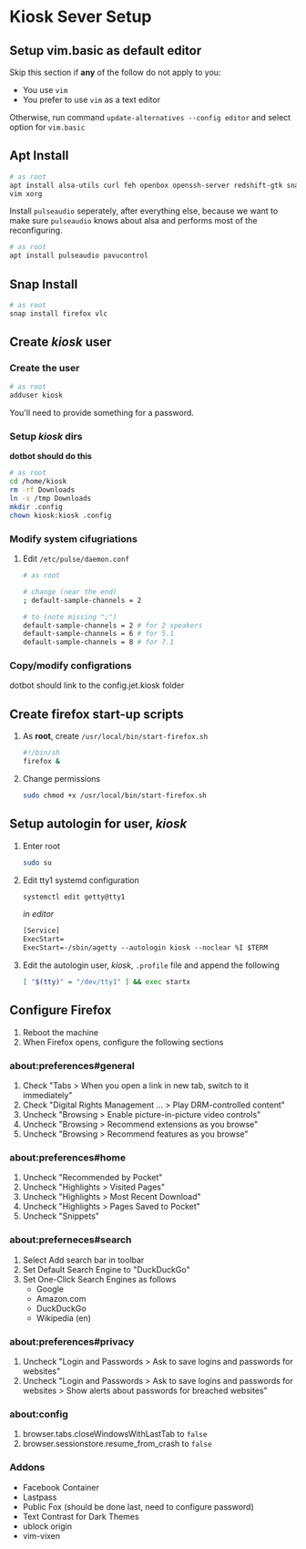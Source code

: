 # Kiosk Sever Setup

## Setup vim.basic as default editor

Skip this section if __any__ of the follow do not apply to you:

- You use `vim`
- You prefer to use `vim` as a text editor

Otherwise, run command `update-alternatives --config editor` and select option
for `vim.basic`

## Apt Install

```sh
# as root
apt install alsa-utils curl feh openbox openssh-server redshift-gtk snapd tree \
vim xorg
```

Install `pulseaudio` seperately, after everything else, because we want to make
sure `pulseaudio` knows about alsa and performs most of the reconfiguring.

```sh
# as root
apt install pulseaudio pavucontrol
```

## Snap Install

```sh
# as root
snap install firefox vlc
```

## Create _kiosk_ user

### Create the user

```sh
# as root
adduser kiosk
```

You'll need to provide something for a password.

### Setup _kiosk_ dirs

**dotbot should do this**

```sh
# as root
cd /home/kiosk
rm -rf Downloads
ln -s /tmp Downloads
mkdir .config
chown kiosk:kiosk .config
```

### Modify system cifugriations

1. Edit `/etc/pulse/daemon.conf`

    ```sh
    # as root

    # change (near the end)
    ; default-sample-channels = 2

    # to (note missing ";")
    default-sample-channels = 2 # for 2 speakers
    default-sample-channels = 6 # for 5.1
    default-sample-channels = 8 # for 7.1
    ```

### Copy/modify configrations

dotbot should link to the config.jet.kiosk folder

## Create firefox start-up scripts

1. As **root**, create `/usr/local/bin/start-firefox.sh`

    ```sh
    #!/bin/sh
    firefox &
    ```

1. Change permissions
  
    ```sh
    sudo chmod +x /usr/local/bin/start-firefox.sh
    ```

## Setup autologin for user, _kiosk_

1. Enter root

    ```sh
    sudo su
    ```

1. Edit tty1 systemd configuration

    ```sh
    systemctl edit getty@tty1
    ```

    _in editor_

    ```txt
    [Service]
    ExecStart=
    ExecStart=-/sbin/agetty --autologin kiosk --noclear %I $TERM
    ```

1. Edit the autologin user, _kiosk_, `.profile` file and append the following

    ```sh
    [ "$(tty)" = "/dev/tty1" ] && exec startx
    ```

## Configure Firefox

1. Reboot the machine
1. When Firefox opens, configure the following sections

### about:preferences#general

1. Check "Tabs > When you open a link in new tab, switch to it immediately"
1. Check "Digital Rights Management ... > Play DRM-controlled content"
1. Uncheck "Browsing > Enable picture-in-picture video controls"
1. Uncheck "Browsing > Recommend extensions as you browse"
1. Uncheck "Browsing > Recommend features as you browse"

### about:preferences#home

1. Uncheck "Recommended by Pocket"
1. Uncheck "Highlights > Visited Pages"
1. Uncheck "Highlights > Most Recent Download"
1. Uncheck "Highlights > Pages Saved to Pocket"
1. Uncheck "Snippets"

### about:preferneces#search

1. Select Add search bar in toolbar
1. Set Default Search Engine to "DuckDuckGo"
1. Set One-Click Search Engines as follows
    - Google
    - Amazon.com
    - DuckDuckGo
    - Wikipedia (en)

### about:preferences#privacy

1. Uncheck "Login and Passwords > Ask to save logins and passwords for websites"
1. Uncheck "Login and Passwords > Ask to save logins and passwords for websites
    \> Show alerts about passwords for breached websites"

### about:config

1. browser.tabs.closeWindowsWithLastTab to `false`
1. browser.sessionstore.resume_from_crash to `false`

### Addons

- Facebook Container
- Lastpass
- Public Fox (should be done last, need to configure password)
- Text Contrast for Dark Themes
- ublock origin
- vim-vixen
